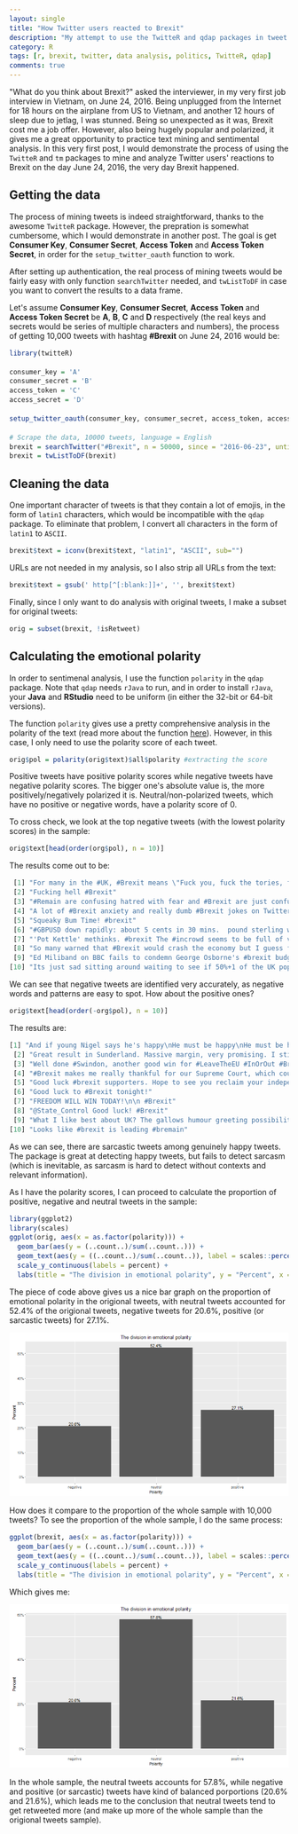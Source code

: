 ```yaml
---
layout: single
title: "How Twitter users reacted to Brexit"
description: "My attempt to use the TwitteR and qdap packages in tweet analysis"
category: R
tags: [r, brexit, twitter, data analysis, politics, TwitteR, qdap]
comments: true
---
```


"What do you think about Brexit?" asked the interviewer, in my very first job interview in Vietnam, on June 24, 2016. Being unplugged from the Internet for 18 hours on the airplane from US to Vietnam, and another 12 hours of sleep due to jetlag, I was stunned. Being so unexpected as it was, Brexit cost me a job offer. However, also being hugely popular and polarized, it gives me a great opportunity to practice text mining and sentimental analysis. In this very first post, I would demonstrate the process of using the `TwitteR` and `tm` packages to mine and analyze Twitter users' reactions to Brexit on the day June 24, 2016, the very day Brexit happened.

## Getting the data

The process of mining tweets is indeed straightforward, thanks to the awesome `TwitteR` package. However, the prepration is somewhat cumbersome, which I would demonstrate in another post. The goal is get **Consumer Key**, **Consumer Secret**, **Access Token** and **Access Token Secret**, in order for the `setup_twitter_oauth` function to work. 

After setting up authentication, the real process of mining tweets would be fairly easy with only function `searchTwitter` needed, and `twListToDF` in case you want to convert the results to a data frame. 

Let's assume **Consumer Key**, **Consumer Secret**, **Access Token** and **Access Token Secret** be **A**, **B**, **C** and **D** respectively (the real keys and secrets would be series of multiple characters and numbers), the process of getting 10,000 tweets with hashtag **#Brexit** on June 24, 2016 would be:

```r
library(twitteR)

consumer_key = 'A'
consumer_secret = 'B'
access_token = 'C'
access_secret = 'D'

setup_twitter_oauth(consumer_key, consumer_secret, access_token, access_secret)

# Scrape the data, 10000 tweets, language = English
brexit = searchTwitter("#Brexit", n = 50000, since = "2016-06-23", until = "2016-06-24", lang = "en")
brexit = twListToDF(brexit)
```

## Cleaning the data

One important character of tweets is that they contain a lot of emojis, in the form of `latin1` characters, which would be incompatible with the `qdap` package. To eliminate that problem, I convert all characters in the form of `latin1` to `ASCII`.

```r
brexit$text = iconv(brexit$text, "latin1", "ASCII", sub="")
```

URLs are not needed in my analysis, so I also strip all URLs from the text:

```r
brexit$text = gsub(' http[^[:blank:]]+', '', brexit$text)
```

Finally, since I only want to do analysis with original tweets, I make a subset for original tweets:

```r
orig = subset(brexit, !isRetweet)
```

## Calculating the emotional polarity

In order to sentimenal analysis, I use the function `polarity` in the `qdap` package. Note that `qdap` needs `rJava` to run, and in order to install `rJava`, your **Java** and **RStudio** need to be uniform (in either the 32-bit or 64-bit versions). 

The function `polarity` gives use a pretty comprehensive analysis in the polarity of the text (read more about the function [here](http://finzi.psych.upenn.edu/library/qdap/html/polarity.html)). However, in this case, I only need to use the polarity score of each tweet. 

```r
orig$pol = polarity(orig$text)$all$polarity #extracting the score
```

Positive tweets have positive polarity scores while negative tweets have negative polarity scores. The bigger one's absolute value is, the more positively/negatively polarized it is. Neutral/non-polarized tweets, which have no positive or negative words, have a polarity score of 0. 

To cross check, we look at the top negative tweets (with the lowest polarity scores) in the sample:

```r
orig$text[head(order(org$pol), n = 10)]
```

The results come out to be:

```r
 [1] "For many in the #UK, #Brexit means \"Fuck you, fuck the tories, fuck Cameron, fuck the power, fuck everything\". Sad, but true."         
 [2] "Fucking hell #Brexit"                                                                                                                    
 [3] "#Remain are confusing hatred with fear and #Brexit are just confused #EUreferendum #EUref"                                               
 [4] "A lot of #Brexit anxiety and really dumb #Brexit jokes on Twitter tonight.  Time to take a break."                                       
 [5] "Squeaky Bum Time! #brexit"                                                                                                               
 [6] "#GBPUSD down rapidly: about 5 cents in 30 mins.  pound sterling weakening. Very volatile movements. #Brexit #EUref"                      
 [7] "'Pot Kettle' methinks. #brexit The #incrowd seems to be full of vulgar insults allegations and hatred. https://t.co/eUhkVblYQ6"          
 [8] "So many warned that #Brexit would crash the economy but I guess fear of those bloody immigrants trumps everything. #thepoundfalls #EUref"
 [9] "Ed Miliband on BBC fails to condemn George Osborne's #brexit budget threat."                                                             
[10] "Its just sad sitting around waiting to see if 50%+1 of the UK population is really, really stupid. #Brexit #Remain"    
```

We can see that negative tweets are identified very accurately, as negative words and patterns are easy to spot. How about the positive ones?

```r
orig$text[head(order(-org$pol), n = 10)]
```

The results are:

```r
[1] "And if young Nigel says he's happy\nHe must be happy\nHe must be happy\nHe must be happy in his work\n\n#Brexit"
 [2] "Great result in Sunderland. Massive margin, very promising. I still have hope #EUref #Brexit"                   
 [3] "Well done #Swindon, another good win for #LeaveTheEU #InOrOut #Brexit"                                          
 [4] "#Brexit makes me really thankful for our Supreme Court, which could just go \"haha. No.\""                      
 [5] "Good luck #brexit supporters. Hope to see you reclaim your independence."                                       
 [6] "Good luck to #Brexit tonight!"                                                                                  
 [7] "FREEDOM WILL WIN TODAY!\n\n #Brexit"                                                                            
 [8] "@State_Control Good luck! #Brexit"                                                                              
 [9] "What I like best about UK? The gallows humour greeting possibility of #Brexit."                                 
[10] "Looks like #brexit is leading #bremain"                                                                         
```

As we can see, there are sarcastic tweets among genuinely happy tweets. The package is great at detecting happy tweets, but fails to detect sarcasm (which is inevitable, as sarcasm is hard to detect without contexts and relevant information).

As I have the polarity scores, I can proceed to calculate the proportion of positive, negative and neutral tweets in the sample:

```r
library(ggplot2)
library(scales)
ggplot(orig, aes(x = as.factor(polarity))) +
  geom_bar(aes(y = (..count..)/sum(..count..))) +
  geom_text(aes(y = ((..count..)/sum(..count..)), label = scales::percent((..count..)/sum(..count..))), stat = "count", vjust = -0.25) +
  scale_y_continuous(labels = percent) +
  labs(title = "The division in emotional polarity", y = "Percent", x = "Polarity")
```

The piece of code above gives us a nice bar graph on the proportion of emotional polarity in the origional tweets, with neutral tweets accounted for 52.4% of the origional tweets, negative tweets for 20.6%, positive (or sarcastic tweets) for 27.1%.

![The division in emotional polarity in the origional tweets](/images/Brexit-orig-pol.png)

How does it compare to the proportion of the whole sample with 10,000 tweets? To see the proportion of the whole sample, I do the same process:

```r
ggplot(brexit, aes(x = as.factor(polarity))) +
  geom_bar(aes(y = (..count..)/sum(..count..))) +
  geom_text(aes(y = ((..count..)/sum(..count..)), label = scales::percent((..count..)/sum(..count..))), stat = "count", vjust = -0.25) +
  scale_y_continuous(labels = percent) +
  labs(title = "The division in emotional polarity", y = "Percent", x = "Polarity")
```

Which gives me:

![The division in emotional polarity in the whole sample](/images/Brexit-whole-pol.png)

In the whole sample, the neutral tweets accounts for 57.8%, while negative and positive (or sarcastic) tweets have kind of balanced porportions (20.6% and 21.6%), which leads me to the conclusion that neutral tweets tend to get retweeted more (and make up more of the whole sample than the origional tweets sample). 
